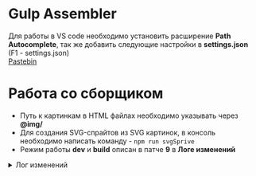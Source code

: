 # Gulp Assembler

Для работы в VS code необходимо установить расширение __Path Autocomplete__, так же добавить следующие настройки в __settings.json__ (F1 - settings.json) <br>
[Pastebin](https://pastebin.com/6jhCiEvj)

# Работа со сборщиком

+ Путь к картинкам в HTML файлах необходимо указывать через __@img/__
+ Для создания SVG-спрайтов из SVG картинок, в консоль необходимо написать команду - 
``` npm run svgSprive ```
+ Режим работы __dev__ и __build__ описан в патче __9__ в __Логе изменений__

<details>
  <summary>Лог изменений</summary>
  (название коммитов может отличаться от их оригинального названия в истории) <br>
  
__15/02/22 # Patch 1__
> Initial commit <br>
> add: file architecture

__17/02/22 # Patch 2__
> add: watcher function
>> watcher наблюдает за изменением файлов.

> add: file cleaner function
>> cleaner выполняет чистку всех файлов в папке dist, и после повторноговключения сборщика, собирает все файлы обратно.

> add: html file assembly function
>> html assembler выполняет функцию сборки файлов из папки html по путиsrc/html в папку dist/ .

__19/02/22 # Patch 3__
> add: correct img paths function
>> функция установки правильных путей файлов из папок в src/ в папкуdist/ .

__25/02/22 # Patch 4__
> add: image to webp format
>> функция преобразует файлы изображений (.jpg, .png) > .webp формат,для ускорения загрузки и уменьшения объёма файла.

> add: visual file version
>> данная функция, предотвращает кеширования файлов браузером, путёмдобавления даты последнего запуска сборщика. Так же добавлен раздел "лог изменений" в README.md файл, для объяснения всех функций коммитов.

__26/02/22 # Patch 5__
> add: live server
>> Авто-обновление страницы локального сервера при сохранении кода.

> add: scss processing
>> Сборка Scss файла в css файл.
>>> + Авто-префиксы для кроссбраузерности.
>>> + Оптимизация @media запросов, путём сборки одинаковых разширений в 1 запрос.
>>> + Вывод webp картинок для не поддерживаемых браузеров, так и для поддерживающих. 
>>> + Сжатие css файла, создание не сжатой копии для удобного чтения.

__27/02/22 # Patch 6__

> add: webpack, support ES6 modules
>> Добавлена поддержка ES6, а так же самописных модулей. Подключение сторонних модулей, выполняеться командой описанной в док-ции модуля. Для самописных - <br> ```import * as {MODULE-NAME}.js from "{./modules/{MODULE-NAME}.js}"``` <br> # {MODULE-NAME} - имя модуля, фигурные скобки не нужны.

__28/02/22 # Patch 7__

> add: image optimization
>> Оптимизация картинок, создания webp.

__2/03/22 # Patch 8__
> add: fonts assembler function
>> Функция обработки файлов шрифтов # .otf > .ttf > .woff & .woff2, авто-добавление всех шрифтов с их кеглем в __scss/fonts.scss__

> add: svg sprites assembler function
>> Функция создания svg-спрайтов из нескольких svg файлов. Для выполнения этой функции, в терминал нужно написать данную команду: 
``` npm run svgSprive ```

__3/03/22 # Patch 9__
> add: dev / build mode
>> Добавлено 2 режима работы сборщика. <br>
>> __dev__
>>> Dev - облегчённый режим сборщика, оптимизация JS-скриптов и картинок отсутствует, из-за чего сборщик загружается быстрее. <br> <br>

>> __build__
>>> Build - режим работы сборщика, работают все таски, создание zip-архива с результатом _{in dev}_. 
</details>